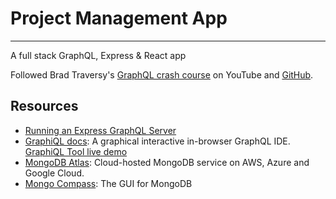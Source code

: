 # Project Management App
---

A full stack GraphQL, Express & React app

Followed Brad Traversy's [GraphQL crash course](https://www.youtube.com/watch?v=BcLNfwF04Kw) on YouTube and [GitHub](https://github.com/bradtraversy/project-mgmt-graphql). 

## Resources
- [Running an Express GraphQL Server](https://graphql.org/graphql-js/running-an-express-graphql-server/)
- [GraphiQL docs](https://github.com/graphql/graphiql): A graphical interactive in-browser GraphQL IDE. [GraphiQL Tool live demo](https://graphql.org/swapi-graphql?query=%23%20Welcome%20to%20GraphiQL%0A%23%0A%23%20GraphiQL%20is%20an%20in-browser%20tool%20for%20writing%2C%20validating%2C%20and%0A%23%20testing%20GraphQL%20queries.%0A%23%0A%23%20Type%20queries%20into%20this%20side%20of%20the%20screen%2C%20and%20you%20will%20see%20intelligent%0A%23%20typeaheads%20aware%20of%20the%20current%20GraphQL%20type%20schema%20and%20live%20syntax%20and%0A%23%20validation%20errors%20highlighted%20within%20the%20text.%0A%23%0A%23%20GraphQL%20queries%20typically%20start%20with%20a%20%22%7B%22%20character.%20Lines%20that%20start%0A%23%20with%20a%20%23%20are%20ignored.%0A%23%0A%23%20An%20example%20GraphQL%20query%20might%20look%20like%3A%0A%23%0A%20%20%20%20%7B%0A%20%20%20%20%20%20field%20(arg%3A%20%22value%22)%20%7B%0A%20%20%20%20%20%20%20%20subField%0A%20%20%20%20%20%20%7D%0A%20%20%20%20%7D%0A%23%0A%23%20Keyboard%20shortcuts%3A%0A%23%0A%23%20%20Prettify%20Query%3A%20%20Shift-Ctrl-P%20(or%20press%20the%20prettify%20button%20above)%0A%23%0A%23%20%20%20%20%20Merge%20Query%3A%20%20Shift-Ctrl-M%20(or%20press%20the%20merge%20button%20above)%0A%23%0A%23%20%20%20%20%20%20%20Run%20Query%3A%20%20Ctrl-Enter%20(or%20press%20the%20play%20button%20above)%0A%23%0A%23%20%20%20Auto%20Complete%3A%20%20Ctrl-Space%20(or%20just%20start%20typing)%0A%23%0A%0A)
- [MongoDB Atlas](https://www.mongodb.com/cloud/atlas/lp/try2?utm_source=google&utm_campaign=gs_emea_united_kingdom_search_core_brand_atlas_desktop&utm_term=mongodb%20atlas&utm_medium=cpc_paid_search&utm_ad=e&utm_ad_campaign_id=12212624581&adgroup=115749705303&gclid=Cj0KCQjw54iXBhCXARIsADWpsG-xWMM0NF3-wP5YS65y-A3koPgbF3QYDKj68ZeryloBfWS29aglzlIaAhIbEALw_wcB): Cloud-hosted MongoDB service on AWS, Azure and Google Cloud.
- [Mongo Compass](https://www.mongodb.com/products/compass): The GUI for MongoDB